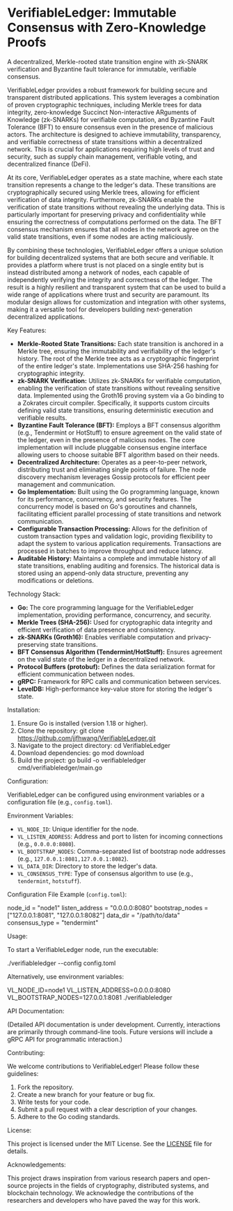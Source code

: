 # VerifiableLedger: Immutable Consensus with Zero-Knowledge Proofs

A decentralized, Merkle-rooted state transition engine with zk-SNARK verification and Byzantine fault tolerance for immutable, verifiable consensus.

VerifiableLedger provides a robust framework for building secure and transparent distributed applications. This system leverages a combination of proven cryptographic techniques, including Merkle trees for data integrity, zero-knowledge Succinct Non-interactive ARguments of Knowledge (zk-SNARKs) for verifiable computation, and Byzantine Fault Tolerance (BFT) to ensure consensus even in the presence of malicious actors. The architecture is designed to achieve immutability, transparency, and verifiable correctness of state transitions within a decentralized network. This is crucial for applications requiring high levels of trust and security, such as supply chain management, verifiable voting, and decentralized finance (DeFi).

At its core, VerifiableLedger operates as a state machine, where each state transition represents a change to the ledger's data. These transitions are cryptographically secured using Merkle trees, allowing for efficient verification of data integrity. Furthermore, zk-SNARKs enable the verification of state transitions without revealing the underlying data. This is particularly important for preserving privacy and confidentiality while ensuring the correctness of computations performed on the data. The BFT consensus mechanism ensures that all nodes in the network agree on the valid state transitions, even if some nodes are acting maliciously.

By combining these technologies, VerifiableLedger offers a unique solution for building decentralized systems that are both secure and verifiable. It provides a platform where trust is not placed on a single entity but is instead distributed among a network of nodes, each capable of independently verifying the integrity and correctness of the ledger. The result is a highly resilient and transparent system that can be used to build a wide range of applications where trust and security are paramount. Its modular design allows for customization and integration with other systems, making it a versatile tool for developers building next-generation decentralized applications.

Key Features:

*   **Merkle-Rooted State Transitions:** Each state transition is anchored in a Merkle tree, ensuring the immutability and verifiability of the ledger's history. The root of the Merkle tree acts as a cryptographic fingerprint of the entire ledger's state. Implementations use SHA-256 hashing for cryptographic integrity.
*   **zk-SNARK Verification:** Utilizes zk-SNARKs for verifiable computation, enabling the verification of state transitions without revealing sensitive data. Implemented using the Groth16 proving system via a Go binding to a Zokrates circuit compiler. Specifically, it supports custom circuits defining valid state transitions, ensuring deterministic execution and verifiable results.
*   **Byzantine Fault Tolerance (BFT):** Employs a BFT consensus algorithm (e.g., Tendermint or HotStuff) to ensure agreement on the valid state of the ledger, even in the presence of malicious nodes. The core implementation will include pluggable consensus engine interface allowing users to choose suitable BFT algorithm based on their needs.
*   **Decentralized Architecture:** Operates as a peer-to-peer network, distributing trust and eliminating single points of failure. The node discovery mechanism leverages Gossip protocols for efficient peer management and communication.
*   **Go Implementation:** Built using the Go programming language, known for its performance, concurrency, and security features. The concurrency model is based on Go's goroutines and channels, facilitating efficient parallel processing of state transitions and network communication.
*   **Configurable Transaction Processing:** Allows for the definition of custom transaction types and validation logic, providing flexibility to adapt the system to various application requirements. Transactions are processed in batches to improve throughput and reduce latency.
*   **Auditable History:** Maintains a complete and immutable history of all state transitions, enabling auditing and forensics. The historical data is stored using an append-only data structure, preventing any modifications or deletions.

Technology Stack:

*   **Go:** The core programming language for the VerifiableLedger implementation, providing performance, concurrency, and security.
*   **Merkle Trees (SHA-256):** Used for cryptographic data integrity and efficient verification of data presence and consistency.
*   **zk-SNARKs (Groth16):** Enables verifiable computation and privacy-preserving state transitions.
*   **BFT Consensus Algorithm (Tendermint/HotStuff):** Ensures agreement on the valid state of the ledger in a decentralized network.
*   **Protocol Buffers (protobuf):** Defines the data serialization format for efficient communication between nodes.
*   **gRPC:** Framework for RPC calls and communication between services.
*   **LevelDB:** High-performance key-value store for storing the ledger's state.

Installation:

1.  Ensure Go is installed (version 1.18 or higher).
2.  Clone the repository: git clone https://github.com/jjfhwang/VerifiableLedger.git
3.  Navigate to the project directory: cd VerifiableLedger
4.  Download dependencies: go mod download
5.  Build the project: go build -o verifiableledger cmd/verifiableledger/main.go

Configuration:

VerifiableLedger can be configured using environment variables or a configuration file (e.g., `config.toml`).

Environment Variables:

*   `VL_NODE_ID`: Unique identifier for the node.
*   `VL_LISTEN_ADDRESS`: Address and port to listen for incoming connections (e.g., `0.0.0.0:8080`).
*   `VL_BOOTSTRAP_NODES`: Comma-separated list of bootstrap node addresses (e.g., `127.0.0.1:8081,127.0.0.1:8082`).
*   `VL_DATA_DIR`: Directory to store the ledger's data.
*   `VL_CONSENSUS_TYPE`: Type of consensus algorithm to use (e.g., `tendermint`, `hotstuff`).

Configuration File Example (`config.toml`):

 node_id = "node1"
 listen_address = "0.0.0.0:8080"
 bootstrap_nodes = ["127.0.0.1:8081", "127.0.0.1:8082"]
 data_dir = "/path/to/data"
 consensus_type = "tendermint"

Usage:

To start a VerifiableLedger node, run the executable:

./verifiableledger --config config.toml

Alternatively, use environment variables:

VL_NODE_ID=node1 VL_LISTEN_ADDRESS=0.0.0.0:8080 VL_BOOTSTRAP_NODES=127.0.0.1:8081 ./verifiableledger

API Documentation:

(Detailed API documentation is under development. Currently, interactions are primarily through command-line tools. Future versions will include a gRPC API for programmatic interaction.)

Contributing:

We welcome contributions to VerifiableLedger! Please follow these guidelines:

1.  Fork the repository.
2.  Create a new branch for your feature or bug fix.
3.  Write tests for your code.
4.  Submit a pull request with a clear description of your changes.
5.  Adhere to the Go coding standards.

License:

This project is licensed under the MIT License. See the [LICENSE](https://github.com/jjfhwang/VerifiableLedger/blob/main/LICENSE) file for details.

Acknowledgements:

This project draws inspiration from various research papers and open-source projects in the fields of cryptography, distributed systems, and blockchain technology. We acknowledge the contributions of the researchers and developers who have paved the way for this work.